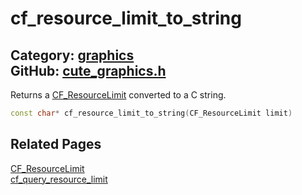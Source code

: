 [](../header.md ':include')

# cf_resource_limit_to_string

Category: [graphics](/api_reference?id=graphics)  
GitHub: [cute_graphics.h](https://github.com/RandyGaul/cute_framework/blob/master/include/cute_graphics.h)  
---

Returns a [CF_ResourceLimit](/graphics/cf_resourcelimit.md) converted to a C string.

```cpp
const char* cf_resource_limit_to_string(CF_ResourceLimit limit)
```

## Related Pages

[CF_ResourceLimit](/graphics/cf_resourcelimit.md)  
[cf_query_resource_limit](/graphics/cf_query_resource_limit.md)  
